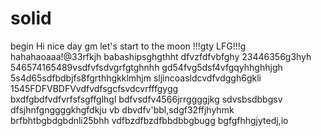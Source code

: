 # solid
begin
Hi
nice day
gm
let's start
to the moon !!!gty
LFG!!!g
hahahaoaaa!@33rfkjh
babashipsghgthht
dfvzfdfvbfghy
23446356g3hyh
546574165489vsdfvfsdvgrfgtghnhh
gd54fvg5dsf4vfgqyhhghhjgh
5s4d65sdfbdbjfs8fgrthhgkklmhjm
sljincoasldcvdfvdggh6gkli
1545FDFVBDFVvdfvdfsgcfsvdcvrfffgygg\
bxdfgbdfvdfvrfsfsgffglhgl
bdfvsdfv4566jrrggggjkg
sdvsbsdbbgsv dfsjhnfgnggggkhgfdkju
vb dbvdfv'bbl,sdgf32ffjhyhmk
brfbhtbgbdgbdnli25bhh
vdfbzdfbzdfbbdbbgbugg
bgfgfhhgjytedj,io
